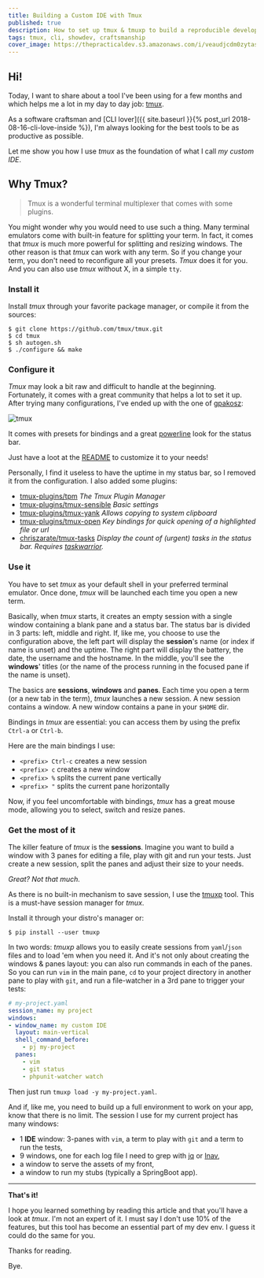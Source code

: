 ```yaml
---
title: Building a Custom IDE with Tmux
published: true
description: How to set up tmux & tmuxp to build a reproducible development environment
tags: tmux, cli, showdev, craftsmanship
cover_image: https://thepracticaldev.s3.amazonaws.com/i/veaudjcdm0zytasomxpn.png
---
```


## <i class="fas fa-terminal"></i> Hi!

Today, I want to share about a tool I've been using for a few months and which helps me a lot in my day to day job: [tmux](https://github.com/tmux/tmux/wiki).

As a software craftsman and [CLI lover]({{ site.baseurl }}{% post_url 2018-08-16-cli-love-inside %}), I'm always looking for the best tools to be as productive as possible.

Let me show you how I use *tmux* as the foundation of what I call *my custom IDE*.

## <i class="fas fa-terminal"></i> Why Tmux?

> Tmux is a wonderful terminal multiplexer that comes with some plugins.

You might wonder why you would need to use such a thing. Many terminal emulators come with built-in feature for splitting your term. 
In fact, it comes that *tmux* is much more powerful for splitting and resizing windows. 
The other reason is that *tmux* can work with any term. So if you change your term, you don't need to reconfigure all your presets. *Tmux* does it for you. 
And you can also use *tmux* without X, in a simple `tty`.

### <i class="fas fa-terminal"></i> Install it

Install *tmux* through your favorite package manager, or compile it from the sources:

```shell
$ git clone https://github.com/tmux/tmux.git
$ cd tmux
$ sh autogen.sh
$ ./configure && make
```

### <i class="fas fa-terminal"></i> Configure it

*Tmux* may look a bit raw and difficult to handle at the beginning. Fortunately, it comes with a great community that helps a lot to set it up. After trying many configurations, I've ended up with the one of [gpakosz](https://github.com/gpakosz/.tmux):

![tmux](https://cloud.githubusercontent.com/assets/553208/19740585/85596a5a-9bbf-11e6-8aa1-7c8d9829c008.gif)

It comes with presets for bindings and a great [powerline](https://github.com/powerline/powerline) look for the status bar.

Just have a loot at the [README](https://github.com/gpakosz/.tmux/blob/master/README.md) to customize it to your needs!

Personally, I find it useless to have the uptime in my status bar, so I removed it from the configuration. I also added some plugins:
- [tmux-plugins/tpm](https://github.com/tmux-plugins/tpm) *The Tmux Plugin Manager*
- [tmux-plugins/tmux-sensible](https://github.com/tmux-plugins/tmux-sensible) *Basic settings*
- [tmux-plugins/tmux-yank](https://github.com/tmux-plugins/tmux-yank) *Allows copying to system clipboard*
- [tmux-plugins/tmux-open](https://github.com/tmux-plugins/tmux-open) *Key bindings for quick opening of a highlighted file or url*
- [chriszarate/tmux-tasks](https://github.com/chriszarate/tmux-tasks) *Display the count of (urgent) tasks in the status bar. Requires [taskwarrior](https://github.com/GothenburgBitFactory/taskwarrior).*

### <i class="fas fa-terminal"></i> Use it

You have to set *tmux* as your default shell in your preferred terminal emulator. Once done, *tmux* will be launched each time you open a new term.

Basically, when *tmux* starts, it creates an empty session with a single window containing a blank pane and a status bar. The status bar is divided in 3 parts: left, middle and right. If, like me, you choose to use the configuration above, the left part will display the **session**'s name (or index if name is unset) and the uptime. The right part will display the battery, the date, the username and the hostname. In the middle, you'll see the **windows**' titles (or the name of the process running in the focused pane if the name is unset).

The basics are **sessions**, **windows** and **panes**. Each time you open a term (or a new tab in the term), *tmux* launches a new session. A new session contains a window. A new window contains a pane in your `$HOME` dir.

Bindings in *tmux* are essential: you can access them by using the prefix `Ctrl-a` or `Ctrl-b`.

Here are the main bindings I use:
- `<prefix> Ctrl-c` creates a new session
- `<prefix> c` creates a new window
- `<prefix> %` splits the current pane vertically
- `<prefix> "` splits the current pane horizontally

Now, if you feel uncomfortable with bindings, *tmux* has a great mouse mode, allowing you to select, switch and resize panes.

### <i class="fas fa-terminal"></i> Get the most of it

The killer feature of *tmux* is the **sessions**. Imagine you want to build a window with 3 panes for editing a file, play with git and run your tests. Just create a new session, split the panes and adjust their size to your needs.

*Great? Not that much.*

As there is no built-in mechanism to save session, I use the [tmuxp](https://tmuxp.git-pull.com/en/latest/) tool. This is a must-have session manager for *tmux*.

Install it through your distro's manager or:

```shell
$ pip install --user tmuxp
```

In two words: *tmuxp* allows you to easily create sessions from `yaml`/`json` files and to load 'em when you need it. And it's not only about creating the windows & panes layout: you can also run commands in each of the panes. So you can run `vim` in the main pane, `cd` to your project directory in another pane to play with `git`, and run a file-watcher in a 3rd pane to trigger your tests:

```yaml
# my-project.yaml
session_name: my project
windows:
- window_name: my custom IDE
  layout: main-vertical
  shell_command_before:
    - pj my-project
  panes:
    - vim
    - git status
    - phpunit-watcher watch
```

Then just run `tmuxp load -y my-project.yaml`.

And if, like me, you need to build up a full environment to work on your app, know that there is no limit. The session I use for my current project has many windows:
- 1 **IDE** window: 3-panes with `vim`, a term to play with `git` and a term to run the tests,
- 9 windows, one for each log file I need to grep with [jq](https://stedolan.github.io/jq/) or [lnav](http://lnav.org/),
- a window to serve the assets of my front,
- a window to run my stubs (typically a SpringBoot app).

---

**That's it!**

I hope you learned something by reading this article and that you'll have a look at *tmux*. I'm not an expert of it. I must say I don't use 10% of the features, but this tool has become an essential part of my dev env. I guess it could do the same for you.

Thanks for reading.

Bye.
